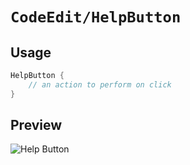 # ``CodeEdit/HelpButton``

## Usage

```swift
HelpButton {
    // an action to perform on click
}
```

## Preview

![Help Button](Resources/HelpButton_View.png)
